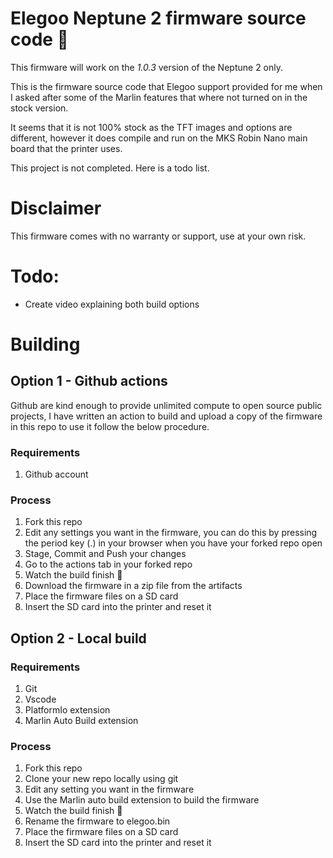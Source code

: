 # Elegoo Neptune 2 firmware source code 🔱

This firmware will work on the *1.0.3* version of the Neptune 2 only.

This is the firmware source code that Elegoo support provided for me when I asked after some of the Marlin features that where not turned on in the stock version.

It seems that it is not 100% stock as the TFT images and options are different, however it does compile and run on the MKS Robin Nano main board that the printer uses.

This project is not completed. Here is a todo list.

# Disclaimer
This firmware comes with no warranty or support, use at your own risk.

# Todo:
* Create video explaining both build options

# Building

## Option 1 - Github actions
Github are kind enough to provide unlimited compute to open source public projects, I have written an action to build and upload a copy of the firmware in this repo to use it follow the below procedure.

### Requirements
1. Github account

### Process
1. Fork this repo
2. Edit any settings you want in the firmware, you can do this by pressing the period key (.) in your browser when you have your forked repo open
3. Stage, Commit and Push your changes
4. Go to the actions tab in your forked repo
5. Watch the build finish 🤞
6. Download the firmware in a zip file from the artifacts
7. Place the firmware files on a SD card
8. Insert the SD card into the printer and reset it

## Option 2 - Local build

### Requirements
1. Git
2. Vscode
3. PlatformIo extension
4. Marlin Auto Build extension

### Process
1. Fork this repo
2. Clone your new repo locally using git
3. Edit any setting you want in the firmware
4. Use the Marlin auto build extension to build the firmware
5. Watch the build finish 🤞
6. Rename the firmware to elegoo.bin
7. Place the firmware files on a SD card
8. Insert the SD card into the printer and reset it
